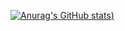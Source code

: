[![Anurag's GitHub stats](https://github-readme-stats.vercel.app/api?username=clarammenezes&show_icons=true&theme=onedark))](https://github.com/anuraghazra/github-readme-stats)
